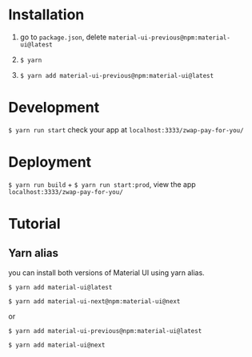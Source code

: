 Installation
============
1. go to `package.json`, delete `material-ui-previous@npm:material-ui@latest`

2. `$ yarn`

3. `$ yarn add material-ui-previous@npm:material-ui@latest`

Development
===========

`$ yarn run start` check your app at `localhost:3333/zwap-pay-for-you/`

Deployment
==========

`$ yarn run build` + `$ yarn run start:prod`, view the app `localhost:3333/zwap-pay-for-you/` 

Tutorial
========
Yarn alias
----------

you can install both versions of Material UI using yarn alias.

`$ yarn add material-ui@latest`

`$ yarn add material-ui-next@npm:material-ui@next`

or 

`$ yarn add material-ui-previous@npm:material-ui@latest`

`$ yarn add material-ui@next`
